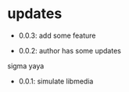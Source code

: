 # updates

- 0.0.3: add some feature

- 0.0.2: author has some updates

sigma yaya

- 0.0.1: simulate libmedia